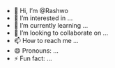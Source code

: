 - 👋 Hi, I’m @Rashwo
- 👀 I’m interested in ...
- 🌱 I’m currently learning ...
- 💞️ I’m looking to collaborate on ...
- 📫 How to reach me ...
- 😄 Pronouns: ...
- ⚡ Fun fact: ...

<!---
Rashwo/Rashwo is a ✨ special ✨ repository because its `README.md` (this file) appears on your GitHub profile.
You can click the Preview link to take a look at your changes.
--->
